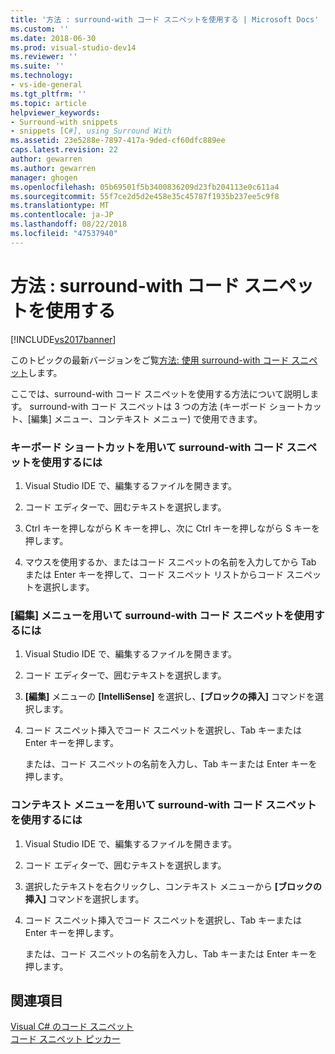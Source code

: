 ```yaml
---
title: '方法 : surround-with コード スニペットを使用する | Microsoft Docs'
ms.custom: ''
ms.date: 2018-06-30
ms.prod: visual-studio-dev14
ms.reviewer: ''
ms.suite: ''
ms.technology:
- vs-ide-general
ms.tgt_pltfrm: ''
ms.topic: article
helpviewer_keywords:
- Surround-with snippets
- snippets [C#], using Surround With
ms.assetid: 23e5288e-7897-417a-9ded-cf60dfc889ee
caps.latest.revision: 22
author: gewarren
ms.author: gewarren
manager: ghogen
ms.openlocfilehash: 05b69501f5b3400836209d23fb204113e0c611a4
ms.sourcegitcommit: 55f7ce2d5d2e458e35c45787f1935b237ee5c9f8
ms.translationtype: MT
ms.contentlocale: ja-JP
ms.lasthandoff: 08/22/2018
ms.locfileid: "47537940"
---
```

# <a name="how-to-use-surround-with-code-snippets"></a>方法 : surround-with コード スニペットを使用する
[!INCLUDE[vs2017banner](../includes/vs2017banner.md)]

このトピックの最新バージョンをご覧[方法: 使用 surround-with コード スニペット](https://docs.microsoft.com/visualstudio/ide/how-to-use-surround-with-code-snippets)します。  
  
ここでは、surround-with コード スニペットを使用する方法について説明します。 surround-with コード スニペットは 3 つの方法 (キーボード ショートカット、[編集] メニュー、コンテキスト メニュー) で使用できます。  
  
### <a name="to-use-surround-with-code-snippets-through-keyboard-shortcut"></a>キーボード ショートカットを用いて surround-with コード スニペットを使用するには  
  
1.  Visual Studio IDE で、編集するファイルを開きます。  
  
2.  コード エディターで、囲むテキストを選択します。  
  
3.  Ctrl キーを押しながら K キーを押し、次に Ctrl キーを押しながら S キーを押します。  
  
4.  マウスを使用するか、またはコード スニペットの名前を入力してから Tab または Enter キーを押して、コード スニペット リストからコード スニペットを選択します。  
  
### <a name="to-use-surround-with-code-snippets-through-the-edit-menu"></a>[編集] メニューを用いて surround-with コード スニペットを使用するには  
  
1.  Visual Studio IDE で、編集するファイルを開きます。  
  
2.  コード エディターで、囲むテキストを選択します。  
  
3.  **[編集]** メニューの **[IntelliSense]** を選択し、**[ブロックの挿入]** コマンドを選択します。  
  
4.  コード スニペット挿入でコード スニペットを選択し、Tab キーまたは Enter キーを押します。  
  
     または、コード スニペットの名前を入力し、Tab キーまたは Enter キーを押します。  
  
### <a name="to-use-surround-with-code-snippets-through-the-context-menu"></a>コンテキスト メニューを用いて surround-with コード スニペットを使用するには  
  
1.  Visual Studio IDE で、編集するファイルを開きます。  
  
2.  コード エディターで、囲むテキストを選択します。  
  
3.  選択したテキストを右クリックし、コンテキスト メニューから **[ブロックの挿入]** コマンドを選択します。  
  
4.  コード スニペット挿入でコード スニペットを選択し、Tab キーまたは Enter キーを押します。  
  
     または、コード スニペットの名前を入力し、Tab キーまたは Enter キーを押します。  
  
## <a name="see-also"></a>関連項目  
 [Visual C# のコード スニペット](../ide/visual-csharp-code-snippets.md)   
 [コード スニペット ピッカー](../ide/reference/code-snippet-picker.md)




